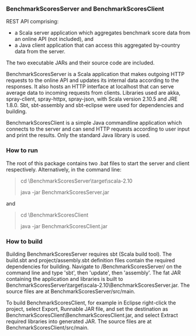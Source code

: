 ### BenchmarkScoresServer and BenchmarkScoresClient

REST API comprising:

* a Scala server application which aggregates benchmark score data from an online API (not included), and
* a Java client application that can access this aggregated by-country data from the server.

The two executable JARs and their source code are included.

BenchmarkScoresServer is a Scala application that makes outgoing HTTP requests to the online API and updates its internal data according to the responses. It also hosts an HTTP interface at localhost that can serve average data to incoming requests from clients. Libraries used are akka, spray-client, spray-httpx, spray-json, with Scala version 2.10.5 and JRE 1.8.0. Sbt, sbt-assembly and sbt-eclipse were used for dependencies and building.

BenchmarkScoresClient is a simple Java commandline application which connects to the server and can send HTTP requests according to user input and print the results. Only the standard Java library is used.

### How to run

The root of this package contains two .bat files to start the server and client respectively. Alternatively, in the command line:

>cd \BenchmarkScoresServer\target\scala-2.10
>
>java -jar BenchmarkScoresServer.jar

and

>cd \BenchmarkScoresClient
>
>java -jar BenchmarkScoresClient.jar



### How to build

Building BenchmarkScoresServer requires sbt (Scala build tool). The build.sbt and project/assembly.sbt definition files contain the required dependencies for building. Navigate to /BenchmarkScoresServer/ on the command line and type 'sbt', then 'update', then 'assembly'. The fat JAR containing the application and libraries is built to BenchmarkScoresServer\target\scala-2.10\BenchmarkScoresServer.jar. The source files are at BenchmarkScoresServer/src/main.


To build BenchmarkScoresClient, for example in Eclipse right-click the project, select Export, Runnable JAR file, and set the destination as BenchmarkScoresClient\BenchmarkScoresClient.jar, and select Extract required libraries into generated JAR. The source files are at BenchmarkScoresClient/src/main.